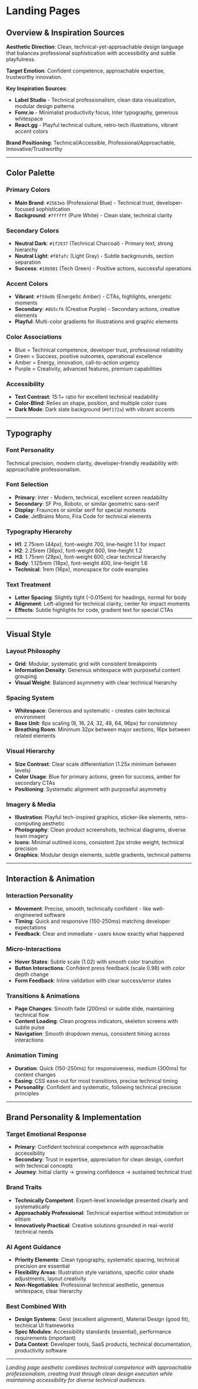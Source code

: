 # Landing Pages

## Overview & Inspiration Sources

**Aesthetic Direction**: Clean, technical-yet-approachable design language that balances professional sophistication with accessibility and subtle playfulness.

**Target Emotion**: Confident competence, approachable expertise, trustworthy innovation.

**Key Inspiration Sources**:
- **Label Studio** - Technical professionalism, clean data visualization, modular design patterns
- **Fomr.io** - Minimalist productivity focus, Inter typography, generous whitespace
- **React.gg** - Playful technical culture, retro-tech illustrations, vibrant accent colors

**Brand Positioning**: Technical/Accessible, Professional/Approachable, Innovative/Trustworthy

---

## Color Palette

### **Primary Colors**
- **Main Brand**: `#2563eb` (Professional Blue) - Technical trust, developer-focused sophistication
- **Background**: `#ffffff` (Pure White) - Clean slate, technical clarity

### **Secondary Colors**
- **Neutral Dark**: `#1f2937` (Technical Charcoal) - Primary text, strong hierarchy
- **Neutral Light**: `#f8fafc` (Light Gray) - Subtle backgrounds, section separation
- **Success**: `#10b981` (Tech Green) - Positive actions, successful operations

### **Accent Colors**
- **Vibrant**: `#f59e0b` (Energetic Amber) - CTAs, highlights, energetic moments
- **Secondary**: `#8b5cf6` (Creative Purple) - Secondary actions, creative elements
- **Playful**: Multi-color gradients for illustrations and graphic elements

### **Color Associations**
- Blue = Technical competence, developer trust, professional reliability
- Green = Success, positive outcomes, operational excellence
- Amber = Energy, innovation, call-to-action urgency
- Purple = Creativity, advanced features, premium capabilities

### **Accessibility**
- **Text Contrast**: 15:1+ ratio for excellent technical readability
- **Color-Blind**: Relies on shape, position, and multiple color cues
- **Dark Mode**: Dark slate background (`#0f172a`) with vibrant accents

---

## Typography

### **Font Personality**
Technical precision, modern clarity, developer-friendly readability with approachable professionalism.

### **Font Selection**
- **Primary**: Inter - Modern, technical, excellent screen readability
- **Secondary**: SF Pro, Roboto, or similar geometric sans-serif
- **Display**: Fraunces or similar serif for special moments
- **Code**: JetBrains Mono, Fira Code for technical elements

### **Typography Hierarchy**
- **H1**: 2.75rem (44px), font-weight 700, line-height 1.1 for impact
- **H2**: 2.25rem (36px), font-weight 600, line-height 1.2
- **H3**: 1.75rem (28px), font-weight 600, clear technical hierarchy
- **Body**: 1.125rem (18px), font-weight 400, line-height 1.6
- **Technical**: 1rem (16px), monospace for code examples

### **Text Treatment**
- **Letter Spacing**: Slightly tight (-0.015em) for headings, normal for body
- **Alignment**: Left-aligned for technical clarity, center for impact moments
- **Effects**: Subtle highlights for code, gradient text for special CTAs

---

## Visual Style

### **Layout Philosophy**
- **Grid**: Modular, systematic grid with consistent breakpoints
- **Information Density**: Generous whitespace with purposeful content grouping
- **Visual Weight**: Balanced asymmetry with clear technical hierarchy

### **Spacing System**
- **Whitespace**: Generous and systematic - creates calm technical environment
- **Base Unit**: 8px scaling (8, 16, 24, 32, 48, 64, 96px) for consistency
- **Breathing Room**: Minimum 32px between major sections, 16px between related elements

### **Visual Hierarchy**
- **Size Contrast**: Clear scale differentiation (1.25x minimum between levels)
- **Color Usage**: Blue for primary actions, green for success, amber for secondary CTAs
- **Positioning**: Systematic alignment with purposeful asymmetry

### **Imagery & Media**
- **Illustration**: Playful tech-inspired graphics, sticker-like elements, retro-computing aesthetic
- **Photography**: Clean product screenshots, technical diagrams, diverse team imagery
- **Icons**: Minimal outlined icons, consistent 2px stroke weight, technical precision
- **Graphics**: Modular design elements, subtle gradients, technical patterns

---

## Interaction & Animation

### **Interaction Personality**
- **Movement**: Precise, smooth, technically confident - like well-engineered software
- **Timing**: Quick and responsive (150-250ms) matching developer expectations
- **Feedback**: Clear and immediate - users know exactly what happened

### **Micro-Interactions**
- **Hover States**: Subtle scale (1.02) with smooth color transition
- **Button Interactions**: Confident press feedback (scale 0.98) with color depth change
- **Form Feedback**: Inline validation with clear success/error states

### **Transitions & Animations**
- **Page Changes**: Smooth fade (200ms) or subtle slide, maintaining technical flow
- **Content Loading**: Clean progress indicators, skeleton screens with subtle pulse
- **Navigation**: Smooth dropdown menus, consistent timing across interactions

### **Animation Timing**
- **Duration**: Quick (150-250ms) for responsiveness, medium (300ms) for content changes
- **Easing**: CSS ease-out for most transitions, precise technical timing
- **Personality**: Confident and systematic, following technical precision principles

---

## Brand Personality & Implementation

### **Target Emotional Response**
- **Primary**: Confident technical competence with approachable accessibility
- **Secondary**: Trust in expertise, appreciation for clean design, comfort with technical concepts
- **Journey**: Initial clarity → growing confidence → sustained technical trust

### **Brand Traits**
- **Technically Competent**: Expert-level knowledge presented clearly and systematically
- **Approachably Professional**: Technical expertise without intimidation or elitism
- **Innovatively Practical**: Creative solutions grounded in real-world technical needs

### **AI Agent Guidance**
- **Priority Elements**: Clean typography, systematic spacing, technical precision are essential
- **Flexibility Areas**: Illustration style variations, specific color shade adjustments, layout creativity
- **Non-Negotiables**: Professional technical aesthetic, generous whitespace, clear hierarchy

### **Best Combined With**
- **Design Systems**: Geist (excellent alignment), Material Design (good fit), technical UI frameworks
- **Spec Modules**: Accessibility standards (essential), performance requirements (important)
- **Data Context**: Developer tools, SaaS products, technical documentation, productivity software

---

*Landing page aesthetic combines technical competence with approachable professionalism, creating trust through clean design execution while maintaining accessibility for diverse technical audiences.*